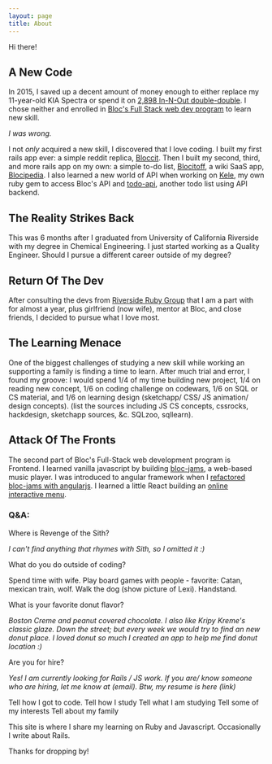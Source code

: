 ```yaml
---
layout: page
title: About
---
```

Hi there!
<h2>A New Code</h2>

In 2015, I saved up a decent amount of money enough to either replace my 11-year-old KIA Spectra or spend it on <a href="http://www.fastfoodmenuprices.com/in-n-out-prices/">2,898 In-N-Out double-double</a>. I chose neither and enrolled in <a href="https://www.bloc.io/web-development-bootcamp">Bloc's Full Stack web dev program</a> to learn new skill.

<em>I was wrong.</em>

I not <em>only</em> acquired a new skill, I discovered that I love coding. I built my first rails app ever: a simple reddit replica, <a href="https://sheltered-everglades-14741.herokuapp.com/">Bloccit</a>. Then I built my second, third, and more rails app on my own: a simple to-do list, <a href="https://murmuring-refuge-65573.herokuapp.com">Blocitoff</a>, a wiki SaaS app, <a href="https://mighty-journey-47111.herokuapp.com/"> Blocipedia</a>. I also learned a new world of API when working on <a href="https://github.com/igghub/kele">Kele</a>, my own ruby gem to access Bloc's API and <a href="https://github.com/igghub/todo-api">todo-api</a>, another todo list using API backend.

<h2>The Reality Strikes Back</h2>

This was 6 months after I graduated from University of California Riverside with my degree in Chemical Engineering. I just started working as a Quality Engineer. Should I pursue a different career outside of my degree?

<h2>Return Of The Dev</h2>

After consulting the devs from <a href="https://www.meetup.com/Riverside-Ruby-User-Group/">Riverside Ruby Group</a> that I am a part with for almost a year, plus girlfriend (now wife), mentor at Bloc, and close friends, I decided to pursue what I love most.

<h2>The Learning Menace</h2>

One of the biggest challenges of studying a new skill while working an supporting a family is finding a time to learn. After much trial and error, I found my groove: I would spend 1/4 of my time building new project, 1/4 on reading new concept, 1/6 on coding challenge on codewars, 1/6 on SQL or CS material, and 1/6 on learning design (sketchapp/ CSS/ JS animation/ design concepts). (list the sources including JS CS concepts, cssrocks, hackdesign, sketchapp sources, &c. SQLzoo, sqllearn).

<h2>Attack Of The Fronts</h2>

The second part of Bloc's Full-Stack web development program is Frontend. I learned vanilla javascript by building <a href="https://tutor-tips-53668.netlify.com/">bloc-jams</a>, a web-based music player. I was introduced to angular framework when I <a href=
"https://smuggler-experience-66057.netlify.com/">refactored bloc-jams with angularjs</a>. I learned a little React building an <a href="https://igghub.github.io/react-fish/">online interactive menu</a>.


<h3>Q&A:</h3>

<p>Where is Revenge of the Sith?</p>

<em>I can't find anything that rhymes with Sith, so I omitted it :)</em>

<p>What do you do outside of coding?</p>
Spend time with wife. Play board games with people - favorite: Catan, mexican train, wolf. Walk the dog (show picture of Lexi). Handstand.

<p>What is your favorite donut flavor?</p>

<em>Boston Creme and peanut covered chocolate. I also like Kripy Kreme's classic glaze. Down the street; but every week we would try to find an new donut place. I loved donut so much I created an app to help me find donut location :)</em>

<p>Are you for hire?</p>

<em>Yes! I am currently looking for Rails / JS work. If you are/ know someone who are hiring, let me know at (email). Btw, my resume is here (link)</em>

Tell how I got to code.
Tell how I study
Tell what I am studying
Tell some of my interests
Tell about my family


This site is where I share my learning on Ruby and Javascript. Occasionally I write about Rails.


Thanks for dropping by!
